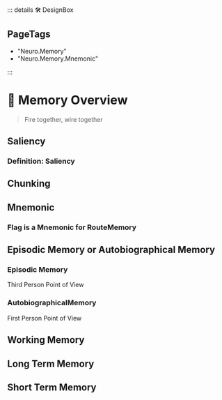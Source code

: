 ::: details 🛠 <dev>DesignBox</dev> 

<h2>PageTags</h2>

- "Neuro.Memory"
- "Neuro.Memory.Mnemonic"

:::

# 💜 <neuro>Memory Overview</neuro>

> Fire together, wire together



## Saliency

### Definition: Saliency


## Chunking

## Mnemonic

### Flag is a Mnemonic for RouteMemory

## Episodic Memory or Autobiographical Memory

### Episodic Memory

Third Person Point of View


### AutobiographicalMemory

First Person Point of View


## Working Memory

## Long Term Memory

## Short Term Memory